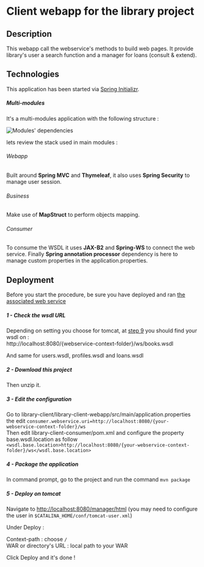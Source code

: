 # Client webapp for the library project  
  
## Description  
  
This webapp call the webservice's methods to build web pages. It provide library's user
a search function and a manager for loans (consult & extend).
  
## Technologies  
  
This application has been started via [Spring Initializr](https://start.spring.io/).  

##### Multi-modules  

It's a multi-modules application with the following structure :

![Modules' dependencies](https://raw.githubusercontent.com/xxjokerx/library-client/master/documents/modules.png)

lets review the stack used in main modules :

###### Webapp
Built around **Spring MVC** and **Thymeleaf**, it also uses **Spring Security** to manage user session.

###### Business
Make use of **MapStruct** to perform objects mapping.

###### Consumer
To consume the WSDL it uses **JAX-B2** and **Spring-WS** to connect the web service.
Finally **Spring annotation processor** dependency is here to manage custom properties in the application.properties.


## Deployment

Before you start the procedure, be sure you have deployed and ran [the associated web service](https://github.com/xxjokerx/library-service)

##### 1 - Check the wsdl URL

Depending on setting you choose for tomcat, at [step 9](https://github.com/xxjokerx/library-service#9---deploy-on-tomcat) you should find your wsdl on :\
http://localhost:8080/{webservice-context-folder}/ws/books.wsdl

And same for users.wsdl, profiles.wsdl and loans.wsdl

##### 2 - Download this project
Then unzip it.

##### 3 - Edit the configuration

Go to library-client/library-client-webapp/src/main/application.properties the edit `consumer.webservice.uri=http://localhost:8080/{your-webservice-context-folder}/ws`\
Then edit library-client-consumer/pom.xml and configure the property base.wsdl.location as follow `<wsdl.base.location>http://localhost:8080/{your-webservice-context-folder}/ws</wsdl.base.location>`

##### 4 - Package the application

In command prompt, go to the project and run the command `mvn package`

##### 5 - Deploy on tomcat

Navigate to [http://localhost:8080/manager/html](http://localhost:8080/manager/html) (you may need to configure the user in `$CATALINA_HOME/conf/tomcat-user.xml`)

Under Deploy :

Context-path : choose `/`\
WAR or directory's URL : local path to your WAR

Click Deploy and it's done ! 
